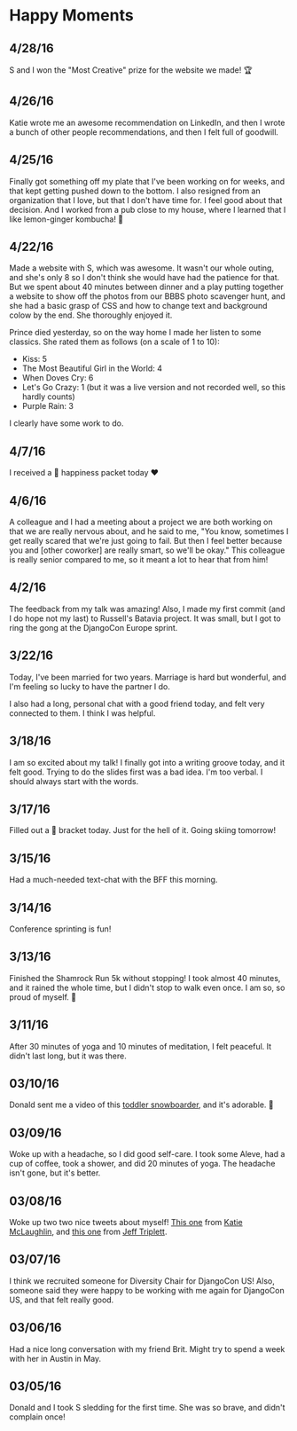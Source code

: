 # Happy Moments

4/28/16
--- 
S and I won the "Most Creative" prize for the website we made! :trophy:

4/26/16
--- 
Katie wrote me an awesome recommendation on LinkedIn, and then I wrote a bunch of other people recommendations, and then I felt full of goodwill. 

4/25/16 
--- 
Finally got something off my plate that I've been working on for weeks, and that kept getting pushed down to the bottom. I also resigned from an organization that I love, but that I don't have time for. I feel good about that decision. And I worked from a pub close to my house, where I learned that I like lemon-ginger kombucha! :lemon:

4/22/16
--- 
Made a website with S, which was awesome. It wasn't our whole outing, and she's only 8 so I don't think she would have had the patience for that. But we spent about 40 minutes between dinner and a play putting together a website to show off the photos from our BBBS photo scavenger hunt, and she had a basic grasp of CSS and how to change text and background colow by the end. She thoroughly enjoyed it. 

Prince died yesterday, so on the way home I made her listen to some classics. She rated them as follows (on a scale of 1 to 10): 

- Kiss: 5 
- The Most Beautiful Girl in the World: 4 
- When Doves Cry: 6 
- Let's Go Crazy: 1 (but it was a live version and not recorded well, so this hardly counts)
- Purple Rain: 3 

I clearly have some work to do. 

4/7/16
--- 
I received a :love_letter: happiness packet today :heart:

4/6/16
--- 
A colleague and I had a meeting about a project we are both working on that we are really nervous about, and he said to me, "You know, sometimes I get really scared that we're just going to fail. But then I feel better because you and [other coworker] are really smart, so we'll be okay." This colleague is really senior compared to me, so it meant a lot to hear that from him! 

4/2/16
--- 
The feedback from my talk was amazing! Also, I made my first commit (and I do hope not my last) to Russell's Batavia project. It was small, but I got to ring the gong at the DjangoCon Europe sprint. 

3/22/16
--- 
Today, I've been married for two years. Marriage is hard but wonderful, and I'm feeling so lucky to have the partner I do.  

I also had a long, personal chat with a good friend today, and felt very connected to them. I think I was helpful. 

3/18/16
--- 
I am so excited about my talk! I finally got into a writing groove today, and it felt good. Trying to do the slides first was a bad idea. I'm too verbal. I should always start with the words. 

3/17/16
--- 
Filled out a :basketball: bracket today. Just for the hell of it. Going skiing tomorrow! 

3/15/16
--- 
Had a much-needed text-chat with the BFF this morning. 

3/14/16
--- 
Conference sprinting is fun! 

3/13/16
--- 
Finished the Shamrock Run 5k without stopping! I took almost 40 minutes, and it rained the whole time, but I didn't stop to walk even once. I am so, so proud of myself. :shoe: 

3/11/16
--- 
After 30 minutes of yoga and 10 minutes of meditation, I felt peaceful. It didn't last long, but it was there. 

03/10/16
--- 
Donald sent me a video of this [toddler snowboarder](https://www.youtube.com/watch?v=X6O3yBa0BfM&feature=youtu.be), and it's adorable. :ski:

03/09/16
--- 
Woke up with a headache, so I did good self-care. I took some Aleve, had a cup of coffee, took a shower, and did 20 minutes of yoga. The headache isn't gone, but it's better. 

03/08/16
--- 
Woke up two two nice tweets about myself! [This one](https://twitter.com/glasnt/status/707123571378683904) from [Katie McLaughlin](https://twitter.com/glasnt), and [this one](https://twitter.com/webology/status/707234225313873920) from [Jeff Triplett](https://twitter.com/webology). 

03/07/16
--- 
I think we recruited someone for Diversity Chair for DjangoCon US! Also, someone said they were happy to be working with me again for DjangoCon US, and that felt really good. 

03/06/16
---
Had a nice long conversation with my friend Brit. Might try to spend a week with her in Austin in May. 

03/05/16
--- 
Donald and I took S sledding for the first time. She was so brave, and didn't complain once!
